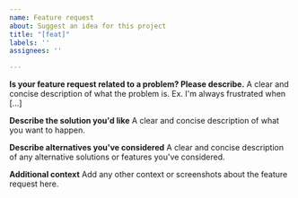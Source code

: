 ```yaml
---
name: Feature request
about: Suggest an idea for this project
title: "[feat]"
labels: ''
assignees: ''

---
```


<!-- Remove any sections that are not relevant to your feature request -->

**Is your feature request related to a problem? Please describe.**
A clear and concise description of what the problem is. Ex. I'm always frustrated when [...]

**Describe the solution you'd like**
A clear and concise description of what you want to happen.

**Describe alternatives you've considered**
A clear and concise description of any alternative solutions or features you've considered.

**Additional context**
Add any other context or screenshots about the feature request here.
